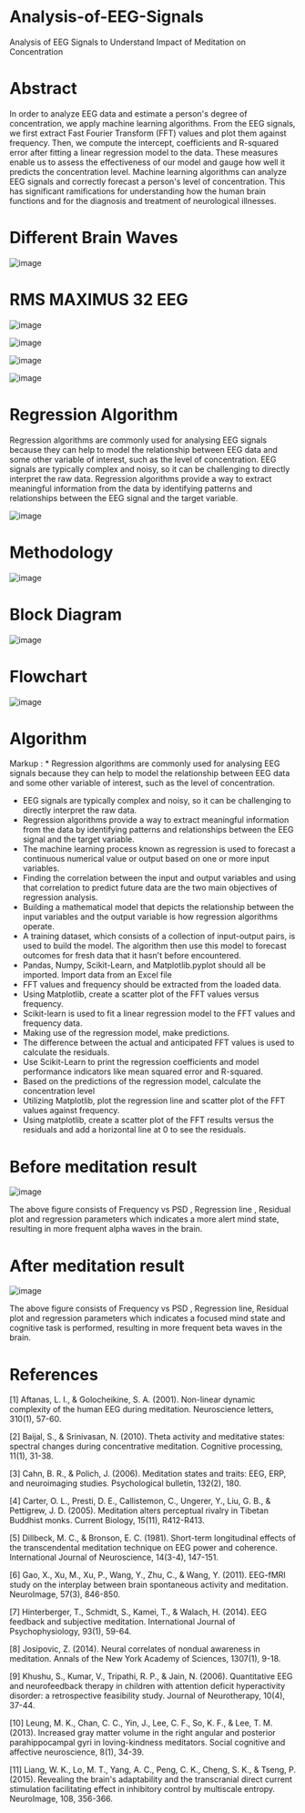 # Analysis-of-EEG-Signals
Analysis of EEG Signals to Understand Impact of Meditation on Concentration

# Abstract
In order to analyze EEG data and estimate a person's degree of concentration, we apply machine learning algorithms. From the EEG signals, we first extract Fast Fourier Transform (FFT) values and plot them against frequency. Then, we compute the intercept, coefficients and R-squared error after fitting a linear regression model to the data. These measures enable us to assess the effectiveness of our model and gauge how well it predicts the concentration level.
Machine learning algorithms can analyze EEG signals and correctly forecast a person's level of concentration. This has significant ramifications for understanding how the human brain functions and for the diagnosis and treatment of neurological illnesses.

# Different Brain Waves
![image](https://github.com/Vaishd30/Analysis-of-EEG-Signals/assets/139155413/3a2b1e9f-b504-4e28-aa75-21c99e6bed00)

# RMS MAXIMUS 32 EEG
![image](https://github.com/Vaishd30/Analysis-of-EEG-Signals/assets/139155413/6d0c2ad2-942c-416d-864f-e7e7bffe2ca3)

![image](https://github.com/Vaishd30/Analysis-of-EEG-Signals/assets/139155413/d85e6218-f84b-4c71-be38-fcc30eaa5674)

![image](https://github.com/Vaishd30/Analysis-of-EEG-Signals/assets/139155413/0e821d96-68d9-405d-aa80-03bb2296593d)

![image](https://github.com/Vaishd30/Analysis-of-EEG-Signals/assets/139155413/67d14169-3a2f-45ff-b224-54bd6529aed5)

# Regression Algorithm
Regression algorithms are commonly used for analysing EEG signals because they can help to model the relationship between EEG data and some other variable of interest, such as the level of concentration. EEG signals are typically complex and noisy, so it can be challenging to directly interpret the raw data. Regression algorithms provide a way to extract meaningful information from the data by identifying patterns and relationships between the EEG signal and the target variable.

![image](https://github.com/Vaishd30/Analysis-of-EEG-Signals/assets/139155413/ba608363-d420-4acc-9e8c-cee0c0abfd50)

# Methodology
![image](https://github.com/Vaishd30/Analysis-of-EEG-Signals/assets/139155413/fe4093f8-fad4-4ef6-ad98-c9c1240279a3)

# Block Diagram
![image](https://github.com/Vaishd30/Analysis-of-EEG-Signals/assets/139155413/86e6944d-9361-4f3e-9b9d-f87b8f8c1b76)

# Flowchart
![image](https://github.com/Vaishd30/Analysis-of-EEG-Signals/assets/139155413/d3b0f934-f541-4493-89a1-941d697c0c9e)

# Algorithm
Markup : * Regression algorithms are commonly used for analysing EEG signals because they can help to model the relationship between EEG data and some other variable of interest, such as the level of concentration.
* EEG signals are typically complex and noisy, so it can be challenging to directly interpret the raw data.
* Regression algorithms provide a way to extract meaningful information from the data by identifying patterns and relationships between the EEG signal and the target variable. 
* The machine learning process known as regression is used to forecast a continuous numerical value or output based on one or more input variables.
* Finding the correlation between the input and output variables and using that correlation to predict future data are the two main objectives of regression analysis.
* Building a mathematical model that depicts the relationship between the input variables and the output variable is how regression algorithms operate.
* A training dataset, which consists of a collection of input-output pairs, is used to build the model. The algorithm then use this model to forecast outcomes for fresh data that it hasn't before encountered.
* Pandas, Numpy, Scikit-Learn, and Matplotlib.pyplot should all be imported. Import data from an Excel file 
* FFT values and frequency should be extracted from the loaded data.
* Using Matplotlib, create a scatter plot of the FFT values versus frequency. 
* Scikit-learn is used to fit a linear regression model to the FFT values and frequency data. 
* Making use of the regression model, make predictions. 
* The difference between the actual and anticipated FFT values is used to calculate the residuals. 
* Use Scikit-Learn to print the regression coefficients and model performance indicators like mean squared error and R-squared. 
* Based on the predictions of the regression model, calculate the concentration level 
* Utilizing Matplotlib, plot the regression line and scatter plot of the FFT values against frequency.
* Using matplotlib, create a scatter plot of the FFT results versus the residuals and add a horizontal line at 0 to see the residuals.

# Before meditation result
![image](https://github.com/Vaishd30/Analysis-of-EEG-Signals/assets/139155413/5e0b3564-7908-4a83-8e6e-12fa2de81d33)

The above figure consists of Frequency vs PSD , Regression line , Residual plot and regression parameters which indicates a more alert mind state, resulting in more frequent alpha waves in the brain.

# After meditation result
![image](https://github.com/Vaishd30/Analysis-of-EEG-Signals/assets/139155413/a7de9c0f-04b6-4895-8db9-30032f578296)

The above figure consists of Frequency vs PSD , Regression line, Residual plot and regression parameters which indicates a focused mind state and cognitive task is performed, resulting in more frequent beta waves in the brain.

# References
[1] Aftanas, L. I., & Golocheikine, S. A. (2001). Non-linear dynamic complexity of the human EEG during meditation. Neuroscience letters, 310(1), 57-60.

[2] Baijal, S., & Srinivasan, N. (2010). Theta activity and meditative states: spectral changes during concentrative meditation. Cognitive processing, 11(1), 31-38.

[3] Cahn, B. R., & Polich, J. (2006). Meditation states and traits: EEG, ERP, and neuroimaging studies. Psychological bulletin, 132(2), 180.

[4] Carter, O. L., Presti, D. E., Callistemon, C., Ungerer, Y., Liu, G. B., & Pettigrew, J. D. (2005). Meditation alters perceptual rivalry in Tibetan Buddhist monks. Current Biology, 15(11), R412-R413.

[5] Dillbeck, M. C., & Bronson, E. C. (1981). Short-term longitudinal effects of the transcendental meditation technique on EEG power and coherence. International Journal of Neuroscience, 14(3-4), 147-151.

[6] Gao, X., Xu, M., Xu, P., Wang, Y., Zhu, C., & Wang, Y. (2011). EEG-fMRI study on the interplay between brain spontaneous activity and meditation. NeuroImage, 57(3), 846-850.

[7] Hinterberger, T., Schmidt, S., Kamei, T., & Walach, H. (2014). EEG feedback and subjective meditation. International Journal of Psychophysiology, 93(1), 59-64.

[8] Josipovic, Z. (2014). Neural correlates of nondual awareness in meditation. Annals of the New York Academy of Sciences, 1307(1), 9-18.

[9] Khushu, S., Kumar, V., Tripathi, R. P., & Jain, N. (2006). Quantitative EEG and neurofeedback therapy in children with attention deficit hyperactivity disorder: a retrospective feasibility study. Journal of Neurotherapy, 10(4), 37-44.

[10] Leung, M. K., Chan, C. C., Yin, J., Lee, C. F., So, K. F., & Lee, T. M. (2013). Increased gray matter volume in the right angular and posterior parahippocampal gyri in loving-kindness meditators. Social cognitive and affective neuroscience, 8(1), 34-39.

[11] Liang, W. K., Lo, M. T., Yang, A. C., Peng, C. K., Cheng, S. K., & Tseng, P. (2015). Revealing the brain's adaptability and the transcranial direct current stimulation facilitating effect in inhibitory control by multiscale entropy. NeuroImage, 108, 356-366.










